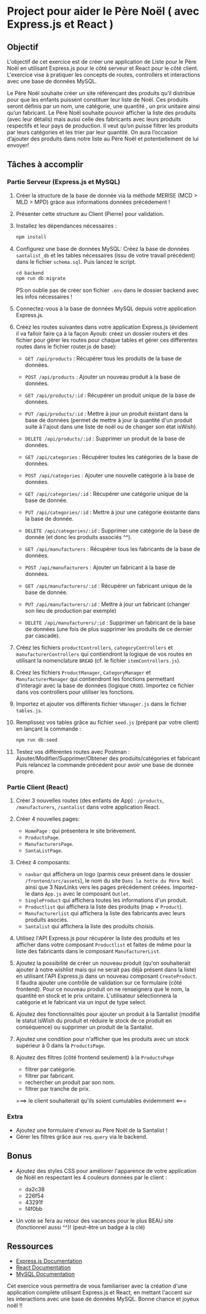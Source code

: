 # Project pour aider le Père Noël ( avec Express.js et React )

## Objectif

L'objectif de cet exercice est de créer une application de Liste pour le Père Noël en utilisant Express.js pour le côté serveur et React pour le côté client. L'exercice vise à pratiquer les concepts de routes, controllers et interactions avec une base de données MySQL.

Le Père Noël souhaite créer un site référençant des produits qu’il distribue pour que les enfants puissent constituer leur liste de Noël.
Ces produits seront définis par un nom, une catégorie, une quantité , un prix unitaire ainsi qu’un fabricant. Le Père Noël souhaite pouvoir afficher la liste des produits (avec leur détails) mais aussi celle des fabricants avec leurs produits respectifs et leur pays de production.
Il veut qu’on puisse filtrer les produits par leurs catégories et les trier par leur quantité.
On aura l’occasion d’ajouter des produits dans notre liste au Père Noël et potentiellement de lui envoyer!

## Tâches à accomplir

### Partie Serveur (Express.js et MySQL)

1. Créer la structure de la base de donnée via la méthode MERISE (MCD > MLD > MPD) gràce aux informations données précédement !

2. Présenter cette structure au Client (Pierre) pour validation.

3. Installez les dépendances nécessaires :

   ```js
   npm install
   ```

4. Configurez une base de données MySQL:
   Créez la base de données `santalist_db` et les tables nécessaires (issu de votre travail précédent) dans le fichier `schema.sql`.
   Puis lancez le script.

   ```js
   cd backend
   npm run db:migrate
   ```

   PS:on oublie pas de créer son fichier `.env` dans le dossier backend avec les infos nécessaires !

5. Connectez-vous à la base de données MySQL depuis votre application Express.js.

6. Créez les routes suivantes dans votre application Express.js (évidement il va falloir faire ça à la façon Ayoub: créez un dossier routers et des fichier pour gérer les routes pour chaque tables et gérer ces differentes routes dans le fichier router.js de base):

   - `GET /api/products` : Récupérer tous les produits de la base de données.
   - `POST /api/products` : Ajouter un nouveau produit à la base de données.
   - `GET /api/products/:id` : Récupérer un produit unique de la base de données.
   - `PUT /api/products/:id` : Mettre à jour un produit éxistant dans la base de données (permet de mettre à jour la quantité d'un produit suite à l'ajout dans une liste de noël ou de changer son état isWish).
   - `DELETE /api/products/:id` : Supprimer un produit de la base de données.

   - `GET /api/categories` : Récupérer toutes les catégories de la base de données.
   - `POST /api/categories` : Ajouter une nouvelle catégorie à la base de données.
   - `GET /api/categories/:id` : Récupérer une catégorie unique de la base de donnée.
   - `PUT /api/categories/:id` : Mettre à jour une catégorie éxistante dans la base de donnée.
   - `DELETE /api/categories/:id` : Supprimer une catégorie de la base de donnée (et donc les produits associés ^^).

   - `GET /api/manufacturers` : Récupérer tous les fabricants de la base de données.
   - `POST /api/manufacturers` : Ajouter un fabricant à la base de données.
   - `GET /api/manufacturers/:id` : Récupérer un fabricant unique de la base de donnée.
   - `PUT /api/manufacturers/:id` : Mettre à jour un fabricant (changer son lieu de production par exemple)
   - `DELETE /api/manufacturers/:id` : Supprimer un fabricant de la base de données (une fois de plus supprimer les produits de ce dernier par cascade).

7. Créez les fichiers `productControllers`, `categoryControllers` et `manufacturerControllers` qui contiendront la logique de vos routes en utilisant la nomenclature `BREAD` (cf. le fichier `itemControllers.js`).

8. Créez les fichiers `ProductManager`, `CategoryManager` et `ManufacturerManager` qui contiendront les fonctions permettant d'interagir avec la base de données (logique `CRUD`). Importez ce fichier dans vos controllers pour utiliser les fonctions.

9. Importez et ajouter vos différents fichier `%Manager.js` dans le fichier `tables.js`.

10. Remplissez vos tables grâce au fichier `seed.js` (préparé par votre client) en lançant la commande :

    ```js
    npm run db:seed
    ```

11. Testez vos différentes routes avec Postman : Ajouter/Modifier/Supprimer/Obtener des produits/catégories et fabricant
    Puis relancez la commande précédent pour avoir une base de donnée propre.

### Partie Client (React)

1. Créer 3 nouvelles routes (des enfants de App) : `/products`, `/manufacturers`, `/santalist` dans votre application React.

2. Créer 4 nouvelles pages:

   - `HomePage` : qui présentera le site brièvement.
   - `ProductsPage`.
   - `ManufacturersPage`.
   - `SantaListPage`.

3. Créez 4 composants:

   - `navbar` qui affichera un logo (parmis ceux présent dans le dossier `/frontend/src/assets`), le nom du site `Dans la hotte du Père Noël` ainsi que 3 NavLinks vers les pages précédement créées. Importez-le dans `App.js` avec le composant `Outlet`.
   - `SingleProduct` qui affichera toutes les informations d'un produit.
   - `Productlist` qui affichera la liste des produits (map + `Product`).
   - `Manufacturerlist` qui affichera la liste des fabricants avec leurs produits asociés.
   - `Santalist` qui affichera la liste des produits choisis.

4. Utilisez l'API Express.js pour récupérer la liste des produits et les afficher dans votre composant `Productlist` et faites de même pour la liste des fabricants dans le composant `ManufacturerList`.

5. Ajoutez la possibilité de créer un nouveau produit (qu'on souhaiterait ajouter à notre wishlist mais qui ne serait pas déjà présent dans la liste) en utilisant l'API Express.js dans un nouveau composant `CreateProduct`.
   Il faudra ajouter une contrôle de validation sur ce formulaire (côté frontend).
   Pour ce nouveau produit on ne renseignera que le nom, la quantité en stock et le prix unitaire. L'utilisateur sélectionnera la catégorie et le fabricant via un input de type select.

6. Ajoutez des fonctionnalités pour ajouter un produit à la Santalist (modifié le statut isWish du produit et réduire le stock de ce produit en conséquence) ou supprimer un produit de la Santalist.

7. Ajoutez une condition pour n'afficher que les produits avec un stock supérieur à 0 dans la `ProductsPage`.

8. Ajoutez des filtres (côté frontend seulement) à la `ProductsPage`

   - filtrer par catégorie.
   - filtrer par fabricant.
   - rechercher un produit par son nom.
   - filtrer par tranche de prix.

   ===> le client souhaiterait qu'ils soient cumulables évidemment <===

### Extra

- Ajoutez une formulaire d'envoi au Père Noël de la Santalist !
- Gérer les filtres grâce aux `req.query` via le backend.

## Bonus

- Ajoutez des styles CSS pour améliorer l'apparence de votre application de Noël en respectant les 4 couleurs données par le client :

  - da2c38
  - 226f54
  - 43291f
  - f4f0bb

- Un vote se fera au retour des vacances pour le plus BEAU site (fonctionnel aussi ^^)! (peut-être un badge à la clé)

## Ressources

- [Express.js Documentation](https://expressjs.com/)
- [React Documentation](https://reactjs.org/docs/getting-started.html)
- [MySQL Documentation](https://dev.mysql.com/doc/)

Cet exercice vous permettra de vous familiariser avec la création d'une application complète utilisant Express.js et React, en mettant l'accent sur les interactions avec une base de données MySQL. Bonne chance et joyeux noël !!
